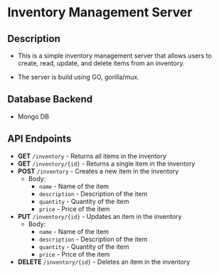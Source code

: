# Inventory Management Server

## Description

- This is a simple inventory management server that allows users to create, read, update, and delete items from an inventory.

- The server is build using GO, gorilla/mux.

## Database Backend

- Mongo DB

## API Endpoints

- **GET** `/inventory` - Returns all items in the inventory
- **GET** `/inventory/{id}` - Returns a single item in the inventory
- **POST** `/inventory` - Creates a new item in the inventory
  - Body:
    - `name` - Name of the item
    - `description` - Description of the item
    - `quantity` - Quantity of the item
    - `price` - Price of the item
- **PUT** `/inventory/{id}` - Updates an item in the inventory
  - Body:
    - `name` - Name of the item
    - `description` - Description of the item
    - `quantity` - Quantity of the item
    - `price` - Price of the item
- **DELETE** `/inventory/{id}` - Deletes an item in the inventory
